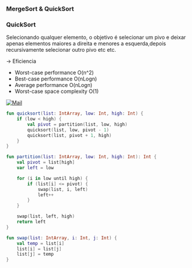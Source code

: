 ### MergeSort & QuickSort
### QuickSort 

Selecionando qualquer elemento, o objetivo é selecionar um pivo e deixar apenas elementos maiores a direita e menores a esquerda,depois recursivamente selecionar outro pivo etc etc.<div>



->  Eficiencia
 * Worst-case performance	    O(n^2)
 * Best-case performance	    O(nLogn)
 * Average performance      	O(nLogn)
 * Worst-case space complexity	O(1)
 
[![Mail](https://img.shields.io/badge/YouTube-FF0000?style=for-the-badge&logo=youtube&logoColor=white)](https://www.youtube.com/watch?v=wx5juM9bbFo&list=PL5TJqBvpXQv4l7nH-08fMfyl7aDFNW_fC&index=6&ab_channel=Programa%C3%A7%C3%A3oDin%C3%A2mica) 

```kotlin
fun quicksort(list: IntArray, low: Int, high: Int) {
    if (low < high) {
        val pivot = partition(list, low, high)
        quicksort(list, low, pivot - 1)
        quicksort(list, pivot + 1, high)
    }
}

fun partition(list: IntArray, low: Int, high: Int): Int {
    val pivot = list[high]
    var left = low

    for (i in low until high) {
        if (list[i] <= pivot) {
            swap(list, i, left)
            left++
        }
    }

    swap(list, left, high)
    return left
}

fun swap(list: IntArray, i: Int, j: Int) {
    val temp = list[i]
    list[i] = list[j]
    list[j] = temp
}

```